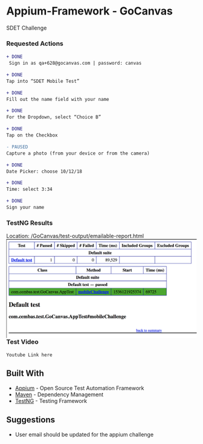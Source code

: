 # Appium-Framework - GoCanvas

SDET Challenge 

### Requested Actions
```diff
+ DONE
 Sign in as qa+628@gocanvas.com | password: canvas
```

```diff
+ DONE
Tap into “SDET Mobile Test”
```

```diff
+ DONE
Fill out the name field with your name
```

```diff
+ DONE
For the Dropdown, select “Choice B”
```

```diff
+ DONE
Tap on the Checkbox
```

```diff
- PAUSED
Capture a photo (from your device or from the camera)
```
```diff
+ DONE
Date Picker: choose 10/12/18
```

```diff
+ DONE
Time: select 3:34
```

```diff
+ DONE
Sign your name
```
### TestNG Results
Location: /GoCanvas/test-output/emailable-report.html
<img align="left" src="https://github.com/Cem-Bas/Appium-Framework/blob/master/testNGScreenshot.png">

### Test Video

```
Youtube Link here
```

## Built With

* [Appium](http://appium.io/) - Open Source Test Automation Framework
* [Maven](https://maven.apache.org/) - Dependency Management
* [TestNG](https://rometools.github.io/rome/) - Testing Framework

## Suggestions

* User email should be updated for the appium challenge

